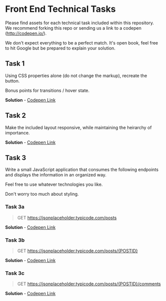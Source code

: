 # Front End Technical Tasks

Please find assets for each technical task included within this repository. We recommend forking this repo or sending us a link to a codepen (http://codepen.io/).

We don't expect everything to be a perfect match. It's open book, feel free to hit Google but be prepared to explain your solution.

## Task 1

Using CSS properties alone (do not change the markup), recreate the button.

Bonus points for transitions / hover state.

**Solution** - [Codepen Link](https://codepen.io/joshharrington/pen/RQwGXb)

## Task 2

Make the included layout responsive, while maintaining the heirarchy of importance.

**Solution** - [Codepen Link](https://codepen.io/joshharrington/pen/YezNvY)

## Task 3

Write a small JavaScript application that consumes the following endpoints and displays the information in an organized way.

Feel free to use whatever technologies you like.

Don't worry too much about styling.

### Task 3a
>GET https://jsonplaceholder.typicode.com/posts  

**Solution** - [Codepen Link](https://codepen.io/joshharrington/pen/paoPVK)

### Task 3b
>GET https://jsonplaceholder.typicode.com/posts/{POSTID}  

**Solution** - [Codepen Link](https://codepen.io/joshharrington/pen/rJNGqP)

### Task 3c
>GET https://jsonplaceholder.typicode.com/posts/{POSTID}/comments  

**Solution** - [Codepen Link](https://codepen.io/joshharrington/pen/qxBjjq)

